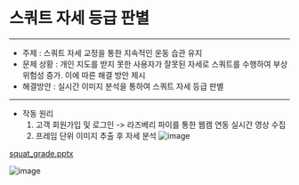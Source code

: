 # 스쿼트 자세 등급 판별
-----------------------------------------------------
- 주제 : 스쿼트 자세 교정을 통한 지속적인 운동 습관 유지
- 문제 상황 : 개인 지도를 받지 못한 사용자가 잘못된 자세로 스쿼트를 수행하여 부상 위험성 증가. 이에 따른 해결 방안 제시
- 해결방안 : 실시간 이미지 분석을 통하여 스쿼트 자세 등급 판별
------------------
* 작동 원리
  1. 고객 회원가입 및 로그인 -> 라즈베리 파이를 통한 웹캠 연동 실시간 영상 수집
  2. 프레임 단위 이미지 추출 후 자세 분석
     ![image](https://github.com/kim-chanhee/squat_grade/assets/116836230/96ab720b-cd7c-45e9-8938-341460fa65a8)


[squat_grade.pptx](https://github.com/kim-chanhee/squat_grade/files/14739038/squat_grade.pptx)

![image](https://github.com/kim-chanhee/squat_grade/assets/116836230/01de59c6-9152-421e-84b9-c48ad6531731)



